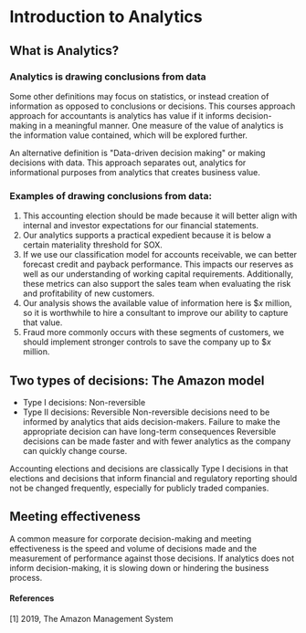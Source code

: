 # Introduction to Analytics

## What is Analytics?
### Analytics is drawing conclusions from data

Some other definitions may focus on statistics, or instead creation of information as opposed to conclusions or decisions.
This courses approach approach for accountants is analytics has value if it informs decision-making in a meaningful manner.
One measure of the value of analytics is the information value contained, which will be explored further.

An alternative definition is "Data-driven decision making" or making decisions with data. This approach separates out, analytics for informational purposes from analytics that creates business value.

### Examples of drawing conclusions from data:
1. This accounting election should be made because it will better align with internal and investor expectations for our financial statements.
2. Our analytics supports a practical expedient because it is below a certain materiality threshold for SOX.
3. If we use our classification model for accounts receivable, we can better forecast credit and payback performance. This impacts our reserves as well as our understanding of working capital requirements.
Additionally, these metrics can also support the sales team when evaluating the risk and profitability of new customers.
4. Our analysis shows the available value of information here is $*x* million, so it is worthwhile to hire a consultant to improve our ability to capture that value.
5. Fraud more commonly occurs with these segments of customers, we should implement stronger controls to save the company up to $*x* million.

## Two types of decisions: The Amazon model
* Type I decisions: Non-reversible
* Type II decisions: Reversible
Non-reversible decisions need to be informed by analytics that aids decision-makers. Failure to make the appropriate decision can have long-term consequences
Reversible decisions can be made faster and with fewer analytics as the company can quickly change course.

Accounting elections and decisions are classically Type I decisions in that elections and decisions that inform financial and regulatory reporting should not be changed frequently, especially for publicly traded companies.

## Meeting effectiveness
A common measure for corporate decision-making and meeting effectiveness is the speed and volume of decisions made and the measurement of performance against those decisions. If analytics does not inform decision-making, it is slowing down or hindering the business process.

#### References
[1] 2019, The Amazon Management System
